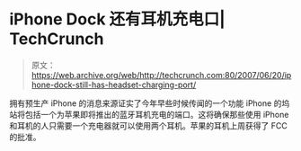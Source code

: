 # iPhone Dock 还有耳机充电口| TechCrunch

> 原文：<https://web.archive.org/web/http://techcrunch.com:80/2007/06/20/iphone-dock-still-has-headset-charging-port/>

拥有预生产 iPhone 的消息来源证实了今年早些时候传闻的一个功能 iPhone 的坞站将包括一个为苹果即将推出的蓝牙耳机充电的端口。这将确保那些使用 iPhone 和耳机的人只需要一个充电器就可以使用两个耳机。苹果的耳机上周获得了 FCC 的批准。